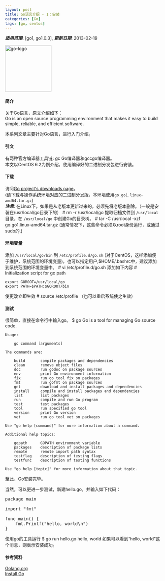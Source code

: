 ```yaml
---
layout: post
title: Go语言介绍 - 1：安装
categories: [Go]
tags: [go, centos]
---
```


***适用范围***: [go1, go1.0.3], ***更新日期***: 2013-02-19

<a href="http://www.flickr.com/photos/zhanming/6978325562/"><img src="http://farm9.staticflickr.com/8016/6978325562_acfff65d49_m.jpg" width="150" height="150" alt="go-logo"></a>

#### 简介
关于Go语言，原文介绍如下：  
Go is an open source programming environment that makes it easy to build simple, reliable, and efficient software.

本系列文章主要针对Go语言，进行入门介绍。

#### 引文
有两种官方编译器工具链: gc Go编译器和gccgo编译器。  
本文以CentOS 6.2为例介绍，使用编译好的二进制分发包进行安装。  

#### 下载
访问[Go project's downloads page](http://code.google.com/p/go/downloads)。  
(请下载与操作系统环境对应的二进制分发版，本环境使用`go.go1.linux-amd64.tar.gz`)  
***注意***: 在Linux下，如果是从老版本更新过来的，必须先将老版本删除。（一般是安装在/usr/local/go目录下的）
    # rm -r /usr/local/go
提取归档文件到 `/usr/local` 目录，在 `/usr/local/go` 中创建Go的目录树。
    # tar -C /usr/local -xzf go.go1.linux-amd64.tar.gz
(通常情况下，这些命令必须以root身份运行，或通过sudo的.)

#### 环境变量
添加 `/usr/local/go/bin` 到 `/etc/profile.d/go.sh` (对于CentOS，这样添加便于维护，系统范围的环境变量)，也可以指定用户,$HOME/.bashrc中，建议添加到系统范围的环境变量中。
    # vi /etc/profile.d/go.sh
添加如下内容
    # Initialization script for go path
    
    export GOROOT=/usr/local/go
    export PATH=$PATH:$GOROOT/bin    
使更改立即生效
    # source /etc/profile
（也可以重启系统使之生效）  

#### 测试
很简单，直接在命令行中输入go。
    $ go
    Go is a tool for managing Go source code.
    
    Usage:
    
	    go command [arguments]
    
    The commands are:
    
        build       compile packages and dependencies
        clean       remove object files
        doc         run godoc on package sources
        env         print Go environment information
        fix         run go tool fix on packages
        fmt         run gofmt on package sources
        get         download and install packages and dependencies
        install     compile and install packages and dependencies
        list        list packages
        run         compile and run Go program
        test        test packages
        tool        run specified go tool
        version     print Go version
        vet         run go tool vet on packages
    
    Use "go help [command]" for more information about a command.
    
    Additional help topics:
    
        gopath      GOPATH environment variable
        packages    description of package lists
        remote      remote import path syntax
        testflag    description of testing flags
        testfunc    description of testing functions

    Use "go help [topic]" for more information about that topic.

至此，Go安装完毕。

当然，可以更进一步测试，新建hello.go，并输入如下代码：
<pre class="prettyprint linenums">
package main

import "fmt"

func main() {
    fmt.Printf("hello, world\n")
}
</pre>
使用go的工具运行
    $ go run hello.go
    hello, world
如果可以看到“hello, world”这个消息，则表示安装成功。

#### 参考资料
[Golang.org](http://golang.org)  
[Install Go](http://golang.org/doc/install)  

